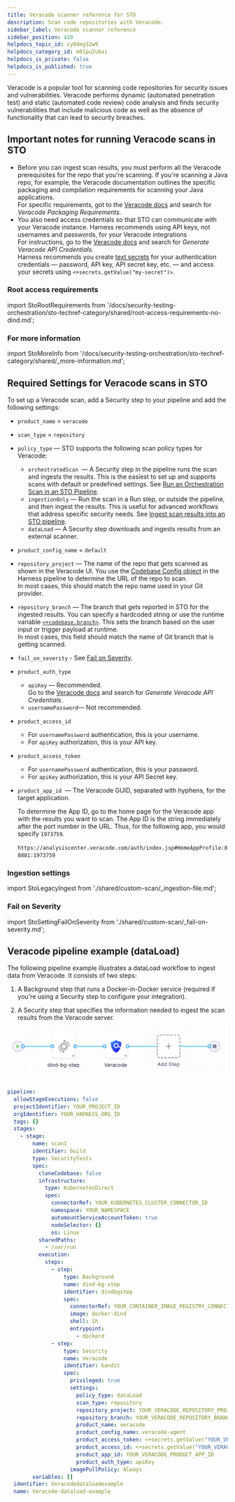 ```yaml
---
title: Veracode scanner reference for STO
description: Scan code repositories with Veracode.
sidebar_label: Veracode scanner reference
sidebar_position: 410
helpdocs_topic_id: cy0deg32w9
helpdocs_category_id: m01pu2ubai
helpdocs_is_private: false
helpdocs_is_published: true
---
```


Veracode is a popular tool for scanning code repositories for security issues and vulnerabilities. Veracode performs dynamic (automated penetration test) and static (automated code review) code analysis and finds security vulnerabilities that include malicious code as well as the absence of functionality that can lead to security breaches.


## Important notes for running Veracode scans in STO 

* Before you can ingest scan results, you must perform all the Veracode prerequisites for the repo that you're scanning. If you're scanning a Java repo, for example, the Veracode documentation outlines the specific packaging and compilation requirements for scanning your Java applications.  
For specific requirements, got to the [Veracode docs](https://docs.veracode.com) and search for *Veracode Packaging Requirements*.
* You also need access credentials so that STO can communicate with your Veracode instance. Harness recommends using API keys, not usernames and passwords, for your Veracode integrations  
For instructions, go to the [Veracode docs](https://docs.veracode.com) and search for *Generate Veracode API Credentials*.  
Harness recommends you create [text secrets](/docs/platform/secrets/add-use-text-secrets) for your authentication credentials — password, API key, API secret key, etc. — and access your secrets using `<+secrets.getValue("my-secret")>`.
<!-- invalid links: The [Veracode - Automated Data Load](https://community.harness.io/t/veracode-automated-data-load/1066) and [Veracode - Activate Scenario](https://community.harness.io/t/veracode-activate-scenario/1067) blog posts include useful information about how to ingest Veracode scan results into Harness. -->

### Root access requirements 

import StoRootRequirements from '/docs/security-testing-orchestration/sto-techref-category/shared/root-access-requirements-no-dind.md';

<StoRootRequirements />

### For more information


import StoMoreInfo from '/docs/security-testing-orchestration/sto-techref-category/shared/_more-information.md';


<StoMoreInfo />

## Required Settings for Veracode scans in STO

To set up a Veracode scan, add a Security step to your pipeline and add the following settings:

* `product_name` = `veracode`
* `scan_type` = `repository`
* `policy_type` — STO supports the following scan policy types for Veracode:
	+ `orchestratedScan`  — A Security step in the pipeline runs the scan and ingests the results. This is the easiest to set up and supports scans with default or predefined settings. See [Run an Orchestration Scan in an STO Pipeline](../use-sto/orchestrate-and-ingest/run-an-orchestrated-scan-in-sto.md).
	+ `ingestionOnly` — Run the scan in a Run step, or outside the pipeline, and then ingest the results. This is useful for advanced workflows that address specific security needs. See [Ingest scan results into an STO pipeline](../use-sto/orchestrate-and-ingest/ingest-scan-results-into-an-sto-pipeline.md).
	+ `dataLoad` — A Security step downloads and ingests results from an external scanner.
* `product_config_name` = `default`
* `repository_project` — The name of the repo that gets scanned as shown in the Veracode UI. You use the [Codebase Config object](../../continuous-integration/use-ci/codebase-configuration/create-and-configure-a-codebase.md) in the Harness pipeline to determine the URL of the repo to scan.  
In most cases, this should match the repo name used in your Git provider.
* `repository_branch` — The branch that gets reported in STO for the ingested results. You can specify a hardcoded string or use the runtime variable [`<+codebase.branch>`](/docs/continuous-integration/use-ci/codebase-configuration/built-in-cie-codebase-variables-reference#manual-branch-build-expressions). This sets the branch based on the user input or trigger payload at runtime.  
     In most cases, this field should match the name of Git branch that is getting scanned.
* `fail_on_severity` - See [Fail on Severity](#fail-on-severity).
* `product_auth_type`
	+ `apiKey` — Recommended.  
	Go to the [Veracode docs](https://docs.veracode.com) and search for *Generate Veracode API Credentials*.
	+ `usernamePassword`— Not recommended.
* `product_access_id`
	+ For `usernamePassword` authentication, this is your username.
	+ For `apiKey` authorization, this is your API key.
* `product_access_token`
	+ For `usernamePassword` authentication, this is your password.
	+ For `apiKey` authorization, this is your API Secret key.
* `product_app_id`  — The Veracode GUID, separated with hyphens, for the target application.  

   To determine the App ID, go to the home page for the Veracode app with the results you want to scan. The App ID is the string immediately after the port number in the URL. Thus, for the following app, you would specify `1973759`.  
    
   `https://analysiscenter.veracode.com/auth/index.jsp#HomeAppProfile:88881:1973759` 

   <!-- invalid link: The [Veracode - Automated Data Load](https://community.harness.io/t/veracode-automated-data-load/1066) blog post describes in more detail how you can find your application IDs and project names. -->

###  Ingestion settings

import StoLegacyIngest from './shared/custom-scan/_ingestion-file.md'; 

<StoLegacyIngest />


### Fail on Severity

import StoSettingFailOnSeverity from './shared/custom-scan/_fail-on-severity.md';

<StoSettingFailOnSeverity />


## Veracode pipeline example (dataLoad)

The following pipeline example illustrates a dataLoad workflow to ingest data from Veracode. It consists of two steps: 

1. A Background step that runs a Docker-in-Docker service (required if you're using a Security step to configure your integration). 

2. A Security step that specifies the information needed to ingest the scan results from the Veracode server.

![](./static/veracode-pipeline-example.png)


```yaml

pipeline:
  allowStageExecutions: false
  projectIdentifier: YOUR_PROJECT_ID
  orgIdentifier: YOUR_HARNESS_ORG_ID
  tags: {}
  stages:
    - stage:
        name: scan1
        identifier: build
        type: SecurityTests
        spec:
          cloneCodebase: false
          infrastructure:
            type: KubernetesDirect
            spec:
              connectorRef: YOUR_KUBERNETES_CLUSTER_CONNECTOR_ID
              namespace: YOUR_NAMESPACE
              automountServiceAccountToken: true
              nodeSelector: {}
              os: Linux
          sharedPaths:
            - /var/run
          execution:
            steps:
              - step:
                  type: Background
                  name: dind-bg-step
                  identifier: dindbgstep
                  spec:
                    connectorRef: YOUR_CONTAINER_IMAGE_REGISTRY_CONNECTOR_ID
                    image: docker:dind
                    shell: Sh
                    entrypoint:
                      - dockerd
              - step:
                  type: Security
                  name: Veracode
                  identifier: bandit
                  spec:
                    privileged: true
                    settings:
                      policy_type: dataLoad
                      scan_type: repository
                      repository_project: YOUR_VERACODE_REPOSITORY_PROJECT
                      repository_branch: YOUR_VERACODE_REPOSITORY_BRANCH
                      product_name: veracode
                      product_config_name: veracode-agent
                      product_access_token: <+secrets.getValue("YOUR_VERACODE_TOKEN_SECRET")>
                      product_access_id: <+secrets.getValue("YOUR_VERACODE_ID")>
                      product_app_id: YOUR_VERACODE_PRODUCT_APP_ID
                      product_auth_type: apiKey
                    imagePullPolicy: Always
        variables: []
  identifier: Veracodedataloadexample
  name: Veracode-dataload-example



```